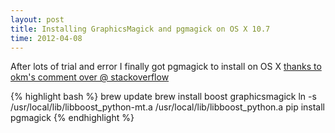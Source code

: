 ```yaml
---
layout: post
title: Installing GraphicsMagick and pgmagick on OS X 10.7
time: 2012-04-08
---
```


After lots of trial and error I finally got pgmagick to install on OS X [thanks to okm's comment over @ stackoverflow](http://stackoverflow.com/questions/9786515/how-to-build-pgmagick-under-pythonbrew-on-os-x/9868631#9868631)

{% highlight bash %}
brew update
brew install boost graphicsmagick
ln -s /usr/local/lib/libboost_python-mt.a /usr/local/lib/libboost_python.a
pip install pgmagick
{% endhighlight %}
